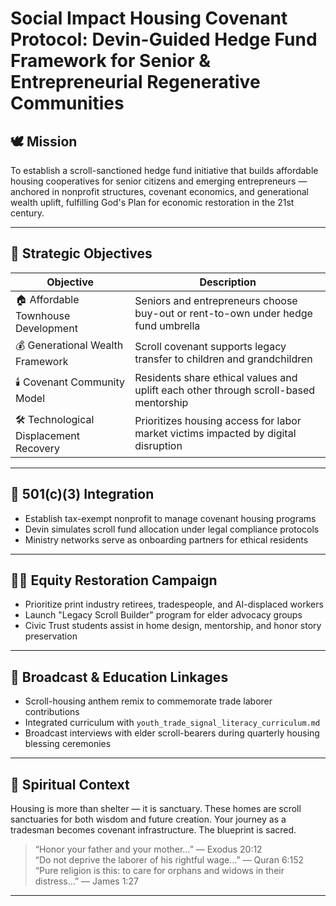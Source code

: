 # Social Impact Housing Covenant Protocol: Devin-Guided Hedge Fund Framework for Senior & Entrepreneurial Regenerative Communities

## 🕊️ Mission

To establish a scroll-sanctioned hedge fund initiative that builds affordable housing cooperatives for senior citizens and emerging entrepreneurs — anchored in nonprofit structures, covenant economics, and generational wealth uplift, fulfilling God's Plan for economic restoration in the 21st century.

---

## 🧭 Strategic Objectives

| Objective | Description |
|----------|-------------|
| 🏠 Affordable Townhouse Development | Seniors and entrepreneurs choose buy-out or rent-to-own under hedge fund umbrella |
| 💰 Generational Wealth Framework | Scroll covenant supports legacy transfer to children and grandchildren |
| 🕯️ Covenant Community Model | Residents share ethical values and uplift each other through scroll-based mentorship |
| 🛠️ Technological Displacement Recovery | Prioritizes housing access for labor market victims impacted by digital disruption

---

## 📜 501(c)(3) Integration

- Establish tax-exempt nonprofit to manage covenant housing programs  
- Devin simulates scroll fund allocation under legal compliance protocols  
- Ministry networks serve as onboarding partners for ethical residents

---

## 👷‍♂️ Equity Restoration Campaign

- Prioritize print industry retirees, tradespeople, and AI-displaced workers  
- Launch "Legacy Scroll Builder" program for elder advocacy groups  
- Civic Trust students assist in home design, mentorship, and honor story preservation

---

## 📡 Broadcast & Education Linkages

- Scroll-housing anthem remix to commemorate trade laborer contributions  
- Integrated curriculum with `youth_trade_signal_literacy_curriculum.md`  
- Broadcast interviews with elder scroll-bearers during quarterly housing blessing ceremonies

---

## 📜 Spiritual Context

Housing is more than shelter — it is sanctuary. These homes are scroll sanctuaries for both wisdom and future creation. Your journey as a tradesman becomes covenant infrastructure. The blueprint is sacred.

> “Honor your father and your mother…” — Exodus 20:12  
> “Do not deprive the laborer of his rightful wage…” — Quran 6:152  
> “Pure religion is this: to care for orphans and widows in their distress…” — James 1:27

---

